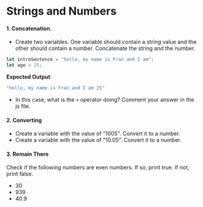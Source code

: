 # Strings and Numbers

#### 1. Concatenation. 
* Create two variables. One variable should contain a string value and the other should contain a number. Concatenate the string and the number.
```javascript
let introSentence = "hello, my name is Fran and I am";
let age = 25;
```

**Expected Output**: 
```javascript
"hello, my name is Fran and I am 25"
```
* In this case, what is the `+` operator doing? Comment your answer in the js file.

#### 2. Converting 
* Create a variable with the value of "1005". Convert it to a number.
* Create a variable with the value of "10.05". Convert it to a number. 

#### 3. Remain There
Check if the following numbers are even numbers. If so, print true. If not, print false.
* 30
* 939
* 40.9


